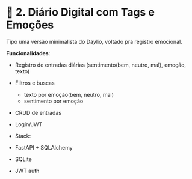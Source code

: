 # 📓 2. Diário Digital com Tags e Emoções
Tipo uma versão minimalista do Daylio, voltado pra registro emocional.

**Funcionalidades**:

- Registro de entradas diárias (sentimento(bem, neutro, mal), emoção, texto)

- Filtros e buscas
  - texto por emoção(bem, neutro, mal)
  - sentimento por emoção

- CRUD de entradas

- Login/JWT

- Stack:

- FastAPI + SQLAlchemy

- SQLite

- JWT auth